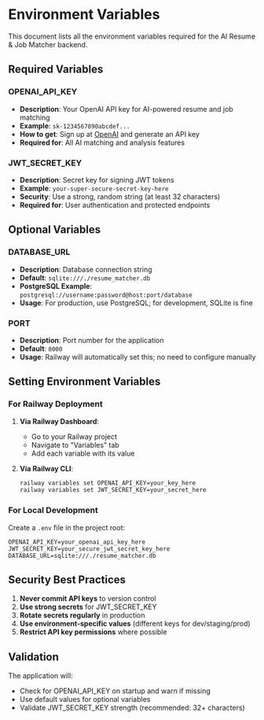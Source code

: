 # Environment Variables

This document lists all the environment variables required for the AI Resume & Job Matcher backend.

## Required Variables

### OPENAI_API_KEY
- **Description**: Your OpenAI API key for AI-powered resume and job matching
- **Example**: `sk-1234567890abcdef...`
- **How to get**: Sign up at [OpenAI](https://openai.com/) and generate an API key
- **Required for**: All AI matching and analysis features

### JWT_SECRET_KEY
- **Description**: Secret key for signing JWT tokens
- **Example**: `your-super-secure-secret-key-here`
- **Security**: Use a strong, random string (at least 32 characters)
- **Required for**: User authentication and protected endpoints

## Optional Variables

### DATABASE_URL
- **Description**: Database connection string
- **Default**: `sqlite:///./resume_matcher.db`
- **PostgreSQL Example**: `postgresql://username:password@host:port/database`
- **Usage**: For production, use PostgreSQL; for development, SQLite is fine

### PORT
- **Description**: Port number for the application
- **Default**: `8000`
- **Usage**: Railway will automatically set this; no need to configure manually

## Setting Environment Variables

### For Railway Deployment

1. **Via Railway Dashboard**:
   - Go to your Railway project
   - Navigate to "Variables" tab
   - Add each variable with its value

2. **Via Railway CLI**:
   ```bash
   railway variables set OPENAI_API_KEY=your_key_here
   railway variables set JWT_SECRET_KEY=your_secret_here
   ```

### For Local Development

Create a `.env` file in the project root:
```env
OPENAI_API_KEY=your_openai_api_key_here
JWT_SECRET_KEY=your_secure_jwt_secret_key_here
DATABASE_URL=sqlite:///./resume_matcher.db
```

## Security Best Practices

1. **Never commit API keys** to version control
2. **Use strong secrets** for JWT_SECRET_KEY
3. **Rotate secrets regularly** in production
4. **Use environment-specific values** (different keys for dev/staging/prod)
5. **Restrict API key permissions** where possible

## Validation

The application will:
- Check for OPENAI_API_KEY on startup and warn if missing
- Use default values for optional variables
- Validate JWT_SECRET_KEY strength (recommended: 32+ characters)
